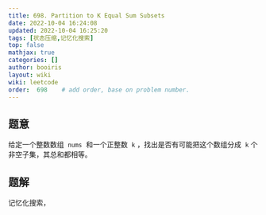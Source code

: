 ```yaml
---
title: 698. Partition to K Equal Sum Subsets 
date: 2022-10-04 16:24:08 
updated: 2022-10-04 16:25:20
tags: [状态压缩,记忆化搜索] 
top: false
mathjax: true
categories: []
author: booiris
layout: wiki 
wiki: leetcode 
order:  698    # add order, base on problem number.
---
```


## 题意

给定一个整数数组  `nums`  和一个正整数  `k` ，找出是否有可能把这个数组分成   `k` 个非空子集，其总和都相等。

## 题解

记忆化搜索，

```rust
```
